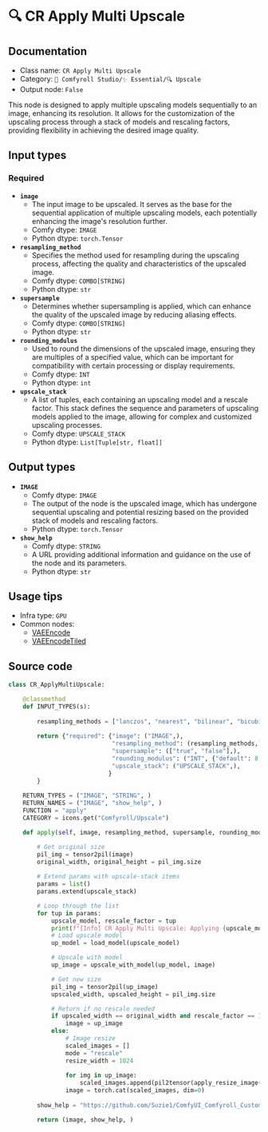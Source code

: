 # 🔍 CR Apply Multi Upscale
## Documentation
- Class name: `CR Apply Multi Upscale`
- Category: `🧩 Comfyroll Studio/✨ Essential/🔍 Upscale`
- Output node: `False`

This node is designed to apply multiple upscaling models sequentially to an image, enhancing its resolution. It allows for the customization of the upscaling process through a stack of models and rescaling factors, providing flexibility in achieving the desired image quality.
## Input types
### Required
- **`image`**
    - The input image to be upscaled. It serves as the base for the sequential application of multiple upscaling models, each potentially enhancing the image's resolution further.
    - Comfy dtype: `IMAGE`
    - Python dtype: `torch.Tensor`
- **`resampling_method`**
    - Specifies the method used for resampling during the upscaling process, affecting the quality and characteristics of the upscaled image.
    - Comfy dtype: `COMBO[STRING]`
    - Python dtype: `str`
- **`supersample`**
    - Determines whether supersampling is applied, which can enhance the quality of the upscaled image by reducing aliasing effects.
    - Comfy dtype: `COMBO[STRING]`
    - Python dtype: `str`
- **`rounding_modulus`**
    - Used to round the dimensions of the upscaled image, ensuring they are multiples of a specified value, which can be important for compatibility with certain processing or display requirements.
    - Comfy dtype: `INT`
    - Python dtype: `int`
- **`upscale_stack`**
    - A list of tuples, each containing an upscaling model and a rescale factor. This stack defines the sequence and parameters of upscaling models applied to the image, allowing for complex and customized upscaling processes.
    - Comfy dtype: `UPSCALE_STACK`
    - Python dtype: `List[Tuple[str, float]]`
## Output types
- **`IMAGE`**
    - Comfy dtype: `IMAGE`
    - The output of the node is the upscaled image, which has undergone sequential upscaling and potential resizing based on the provided stack of models and rescaling factors.
    - Python dtype: `torch.Tensor`
- **`show_help`**
    - Comfy dtype: `STRING`
    - A URL providing additional information and guidance on the use of the node and its parameters.
    - Python dtype: `str`
## Usage tips
- Infra type: `GPU`
- Common nodes:
    - [VAEEncode](../../Comfy/Nodes/VAEEncode.md)
    - [VAEEncodeTiled](../../Comfy/Nodes/VAEEncodeTiled.md)



## Source code
```python
class CR_ApplyMultiUpscale:

    @classmethod
    def INPUT_TYPES(s):
    
        resampling_methods = ["lanczos", "nearest", "bilinear", "bicubic"]
        
        return {"required": {"image": ("IMAGE",),
                             "resampling_method": (resampling_methods,),
                             "supersample": (["true", "false"],),                     
                             "rounding_modulus": ("INT", {"default": 8, "min": 8, "max": 1024, "step": 8}),                   
                             "upscale_stack": ("UPSCALE_STACK",),
                            }
        }
    
    RETURN_TYPES = ("IMAGE", "STRING", )
    RETURN_NAMES = ("IMAGE", "show_help", )
    FUNCTION = "apply"
    CATEGORY = icons.get("Comfyroll/Upscale")

    def apply(self, image, resampling_method, supersample, rounding_modulus, upscale_stack):

        # Get original size
        pil_img = tensor2pil(image)
        original_width, original_height = pil_img.size
    
        # Extend params with upscale-stack items 
        params = list()
        params.extend(upscale_stack)

        # Loop through the list
        for tup in params:
            upscale_model, rescale_factor = tup
            print(f"[Info] CR Apply Multi Upscale: Applying {upscale_model} and rescaling by factor {rescale_factor}")
            # Load upscale model 
            up_model = load_model(upscale_model)

            # Upscale with model
            up_image = upscale_with_model(up_model, image)

            # Get new size
            pil_img = tensor2pil(up_image)
            upscaled_width, upscaled_height = pil_img.size

            # Return if no rescale needed
            if upscaled_width == original_width and rescale_factor == 1:
                image = up_image           
            else:      
                # Image resize
                scaled_images = []
                mode = "rescale"
                resize_width = 1024 
                
                for img in up_image:
                    scaled_images.append(pil2tensor(apply_resize_image(tensor2pil(img), original_width, original_height, rounding_modulus, mode, supersample, rescale_factor, resize_width, resampling_method)))
                image = torch.cat(scaled_images, dim=0)
            
        show_help = "https://github.com/Suzie1/ComfyUI_Comfyroll_CustomNodes/wiki/Upscale-Nodes#cr-apply-multi-upscale"

        return (image, show_help, )

```
